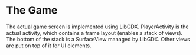 # The Game

The actual game screen is implemented using LibGDX. PlayerActivity is the actual activity, which contains a frame layout (enables a stack of views). The bottom of the stack is a SurfaceView managed by LibGDX. Other views are put on top of it for UI elements.
